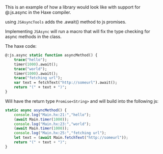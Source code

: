 
This is an example of how a library would look like with support for @:js.async in the Haxe compiler.

using `JSAsyncTools` adds the .await() method to js promises.

Implementing `JSAsync` will run a macro that will fix the type checking for async methods in the class.


The haxe code:
```haxe
@:js.async static function asyncMethod() {
    trace("hello");
    timer(1000).await();
    trace("world");
    timer(1000).await();
    trace("fetching url");
    var text = fetchText("http://someurl").await();
    return "(" + text + ")";
}
```

Will have the return type `Promise<String>`
and will build into the following js:
```js
static async asyncMethod() {
    console.log("Main.hx:21:","hello");
    (await Main.timer(1000));
    console.log("Main.hx:23:","world");
    (await Main.timer(1000));
    console.log("Main.hx:25:","fetching url");
    let text = (await Main.fetchText("http://someurl"));
    return "(" + text + ")";
}
```

